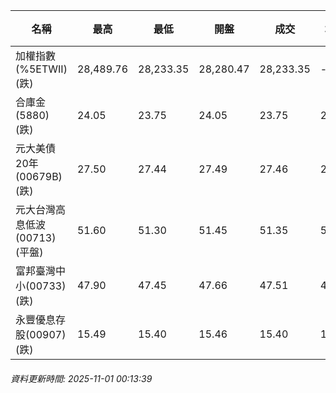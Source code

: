 | 名稱 | 最高 | 最低 | 開盤 | 成交 | 均價 | 成交金額(億) | 昨收 | 漲跌幅 | 漲跌 | 總量 | 昨量 | 振幅 |
| -------- | -------- | -------- | -------- |-------- | -------- | -------- |-------- |-------- |-------- | -------- | -------- |-------- |
|加權指數(%5ETWII) (跌)|28,489.76|28,233.35|28,280.47|28,233.35|-|5,594.40|28,287.53|0.19%|54.18|8,274,145|0|0.91%|
|合庫金(5880) (跌)|24.05|23.75|24.05|23.75|23.79|3.60|24.00|1.04%|0.25|15,125|11,265|1.25%|
|元大美債20年(00679B) (跌)|27.50|27.44|27.49|27.46|27.47|8.14|27.57|0.40%|0.11|29,626|43,642|0.22%|
|元大台灣高息低波(00713) (平盤)|51.60|51.30|51.45|51.35|51.45|4.92|51.35|0.00%|0.00|9,554|12,848|0.58%|
|富邦臺灣中小(00733) (跌)|47.90|47.45|47.66|47.51|47.61|0.359|47.74|0.48%|0.23|753|1,034|0.94%|
|永豐優息存股(00907) (跌)|15.49|15.40|15.46|15.40|15.44|0.094|15.50|0.65%|0.10|611|1,370|0.58%|
###### 資料更新時間: 2025-11-01 00:13:39